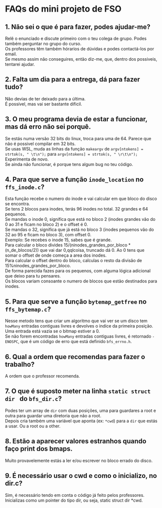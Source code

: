 # FAQs do mini projeto de FSO



## 1. Não sei o que é para fazer, podes ajudar-me?
Relê o enunciado e discute primeiro com o teu colega de grupo. Podes também perguntar no grupo do curso.<br>
Os professores têm também hórarios de dúvidas e podes contactá-los por email.<br>
Se mesmo assim não conseguires, então diz-me, que, dentro dos possiveis, tentarei ajudar.

## 2. Falta um dia para a entrega, dá para fazer tudo?
Não devias de ter deixado para a última.<br>
É possível, mas vai ser bastante dificil.

## 3. O meu programa devia de estar a funcionar, mas dá erro não sei porquê.
Se estás numa versão 32 bits do linux, troca para uma de 64. Parece que não é possivel compilar em 32 bits.<br>
Se usas WSL, muda as linhas da função `makeargv` de `argv[ntokens] = strtok(s, " \t\n");` para `argv[ntokens] = strtok(s, " \r\t\n");`<br>
Experimenta de novo.<br>
Se ainda não funcionar, é porque tens algum bug no teu código.

## 4. Para que serve a função `inode_location` no `ffs_inode.c`?
Esta função recebe o numero do inode e vai calcular em que bloco do disco se encontra.<br>
Se tens 2 blocos para inodes, terás 96 inodes no total. 32 grandes e 64 pequenos.<br>
Se mandas o inode 0, significa que está no bloco 2 (inodes grandes vão do 0 ao 31 e ficam no bloco 2) e o offset é 0.<br>
Se mandas o 32, significa que já está no bloco 3 (inodes pequenos vão do 32 ao 95 e ficam no bloco 3), com offset 0.<br>
Exemplo:
Se recebes o inode 15, sabes que é grande. <br>
Para calcular o bloco divides 15/(ninodes_grandes_por_bloco * (n_de_blocos/2)) que vai dar 0,qqlcoisa, truncado dá 0. Ao 0 tens que somar o offset de onde começa a area dos inodes. <br>
Para calcular o offset dentro do bloco, calculas o resto da divisão de 15%ninodes_grandes_por_bloco.<br>
De forma parecida fazes para os pequenos, com alguma lógica adicional que deixo para tu pensares.<br>
Os blocos variam consoante o numero de blocos que estão destinados para inodes.

## 5. Para que serve a função `bytemap_getfree` no `ffs_bytemap.c`?
Nesse metodo tens que criar um algoritmo que vai ver se um disco tem `howMany` entradas contiguas livres e devolves o indice da primeira posição.<br>
Uma entrada está vazia se o bitmap estiver a 0.<br>
Se não forem encontradas `howMany` entradas contiguas livres, é retornado `-ENOSPC`, que é um código de erro que está definido `bfs_errno.h`.

## 6. Qual a ordem que recomendas para fazer o trabalho?
A ordem que o professor recomenda.

## 7. O que é suposto meter na linha `static struct dir ` do `bfs_dir.c`?
Podes ter um array de `dir` com duas posições, uma para guardares a root e outra para guardar uma diretoria que não a root.<br>
Depois cria também uma variável que aponta (ex: `*cwd`) para a `dir` que estás a usar. Ou a root ou a other.

## 8. Estão a aparecer valores estranhos quando faço print dos bmaps.
Muito provavelemente estás a ler e/ou escrever no bloco errado do disco.

## 9. É necessário usar o cwd e como o inicializo, no dir.c?
Sim, é necessário tendo em conta o código já feito pelos professores. Inicializas como um pointer do tipo dir, ou seja, static struct dir *cwd.
